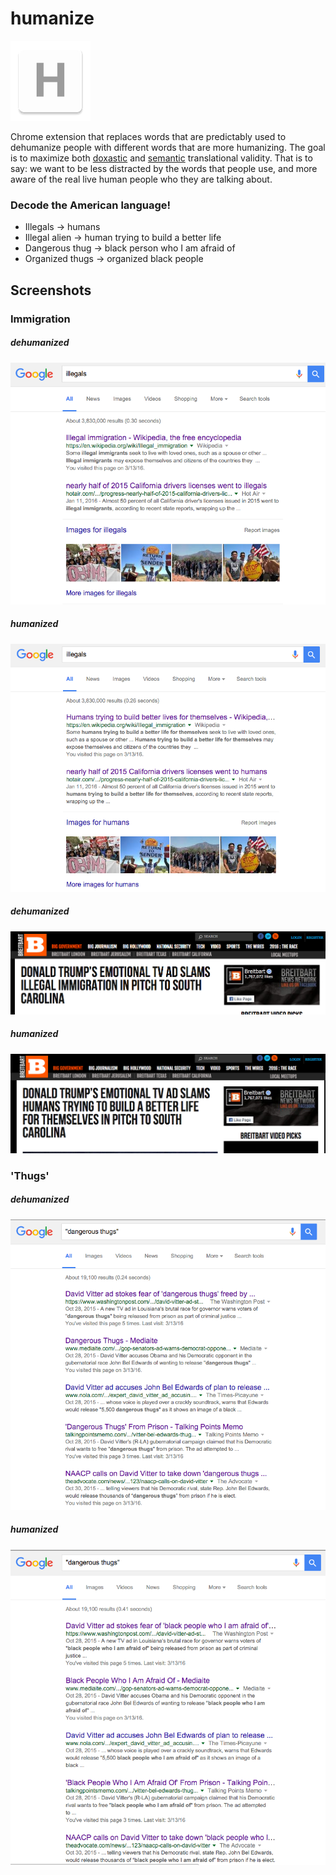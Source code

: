 humanize
=============

![](logo.png)

Chrome extension that replaces words that are predictably used to dehumanize people with different words that are more humanizing. The goal is to maximize both [doxastic](https://en.wikipedia.org/wiki/Doxastic_logic) and [semantic](https://en.wikipedia.org/wiki/Semantic_theory_of_truth#Tarski.27s_theory) translational validity. That is to say: we want to be less distracted by the words that people use, and more aware of the real live human people who they are talking about.

### Decode the American language!
- Illegals -> humans
- Illegal alien -> human trying to build a better life
- Dangerous thug -> black person who I am afraid of
- Organized thugs -> organized black people 

## Screenshots
### Immigration
##### dehumanized
![](dehumanizedIllegals.png)
##### humanized
![](humanizedIllegals.png)
##### dehumanized
![](dehumanizedImmigration.png)
##### humanized
![](humanizedImmigration.png)


### 'Thugs'
##### dehumanized
![](dehumanizedDangerousThugs.png)
##### humanized
![](humanizedDangerousThugs.png)


